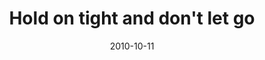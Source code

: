 ---
layout: base.njk
title : 'Hold on tight and don&#39;t let go' 
view_title : 'Hold on tight and don&#39;t let go' 
year : '2010' 
date : '2010-10-11' 
img_file : '/drawing/holdontightanddontletgo.png' 
html_file : 'holdontightanddontletgo' 
next_html : 'thisismychancetoescape.html' 
year_order : '127' 
permalink : "title/{{html_file}}.html"
---